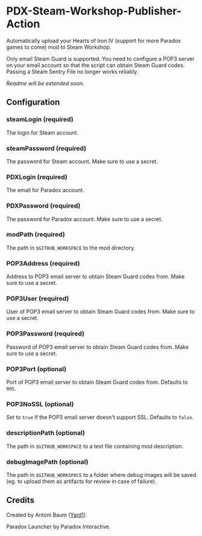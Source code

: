# PDX-Steam-Workshop-Publisher-Action

Automatically upload your Hearts of Iron IV (support for more Paradox games to come) mod to Steam Workshop.

Only email Steam Guard is supported. You need to configure a POP3 server on your email account so that the script can obtain Steam Guard codes. Passing a Steam Sentry File no longer works reliably.

*Readme will be extended soon.*

## Configuration

### steamLogin (required)
The login for Steam account.

### steamPassword (required)
The password for Steam account. Make sure to use a secret.

### PDXLogin (required)
The email for Paradox account.

### PDXPassword (required)
The password for Paradox account. Make sure to use a secret.

### modPath (required)
The path in `$GITHUB_WORKSPACE` to the mod directory.

### POP3Address (required)
Address to POP3 email server to obtain Steam Guard codes from. Make sure to use a secret.

### POP3User (required)
User of POP3 email server to obtain Steam Guard codes from. Make sure to use a secret.

### POP3Password (required)
Password of POP3 email server to obtain Steam Guard codes from. Make sure to use a secret.

### POP3Port (optional)
Port of POP3 email server to obtain Steam Guard codes from. Defaults to `995`.

### POP3NoSSL (optional)
Set to `true` if the POP3 email server doesn't support SSL. Defaults to `false`.

### descriptionPath (optional)
The path in `$GITHUB_WORKSPACE` to a text file containing mod description.

### debugImagePath (optional)
The path in `$GITHUB_WORKSPACE` to a folder where debug images will be saved (eg. to upload them as artifacts for review in case of failure).

## Credits

Created by Antoni Baum ([Yard1](https://github.com/Yard1)).

Paradox Launcher by Paradox Interactive.